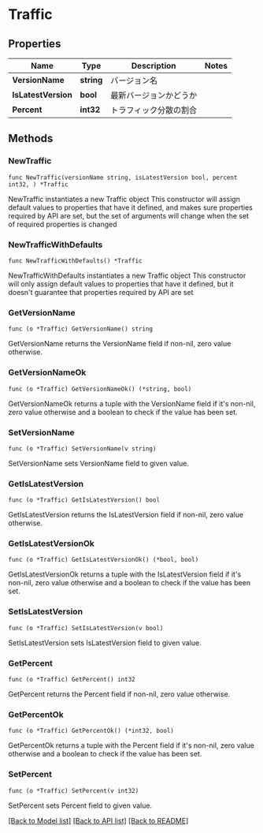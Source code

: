 # Traffic

## Properties

Name | Type | Description | Notes
------------ | ------------- | ------------- | -------------
**VersionName** | **string** | バージョン名 | 
**IsLatestVersion** | **bool** | 最新バージョンかどうか | 
**Percent** | **int32** | トラフィック分散の割合 | 

## Methods

### NewTraffic

`func NewTraffic(versionName string, isLatestVersion bool, percent int32, ) *Traffic`

NewTraffic instantiates a new Traffic object
This constructor will assign default values to properties that have it defined,
and makes sure properties required by API are set, but the set of arguments
will change when the set of required properties is changed

### NewTrafficWithDefaults

`func NewTrafficWithDefaults() *Traffic`

NewTrafficWithDefaults instantiates a new Traffic object
This constructor will only assign default values to properties that have it defined,
but it doesn't guarantee that properties required by API are set

### GetVersionName

`func (o *Traffic) GetVersionName() string`

GetVersionName returns the VersionName field if non-nil, zero value otherwise.

### GetVersionNameOk

`func (o *Traffic) GetVersionNameOk() (*string, bool)`

GetVersionNameOk returns a tuple with the VersionName field if it's non-nil, zero value otherwise
and a boolean to check if the value has been set.

### SetVersionName

`func (o *Traffic) SetVersionName(v string)`

SetVersionName sets VersionName field to given value.


### GetIsLatestVersion

`func (o *Traffic) GetIsLatestVersion() bool`

GetIsLatestVersion returns the IsLatestVersion field if non-nil, zero value otherwise.

### GetIsLatestVersionOk

`func (o *Traffic) GetIsLatestVersionOk() (*bool, bool)`

GetIsLatestVersionOk returns a tuple with the IsLatestVersion field if it's non-nil, zero value otherwise
and a boolean to check if the value has been set.

### SetIsLatestVersion

`func (o *Traffic) SetIsLatestVersion(v bool)`

SetIsLatestVersion sets IsLatestVersion field to given value.


### GetPercent

`func (o *Traffic) GetPercent() int32`

GetPercent returns the Percent field if non-nil, zero value otherwise.

### GetPercentOk

`func (o *Traffic) GetPercentOk() (*int32, bool)`

GetPercentOk returns a tuple with the Percent field if it's non-nil, zero value otherwise
and a boolean to check if the value has been set.

### SetPercent

`func (o *Traffic) SetPercent(v int32)`

SetPercent sets Percent field to given value.



[[Back to Model list]](../README.md#documentation-for-models) [[Back to API list]](../README.md#documentation-for-api-endpoints) [[Back to README]](../README.md)


